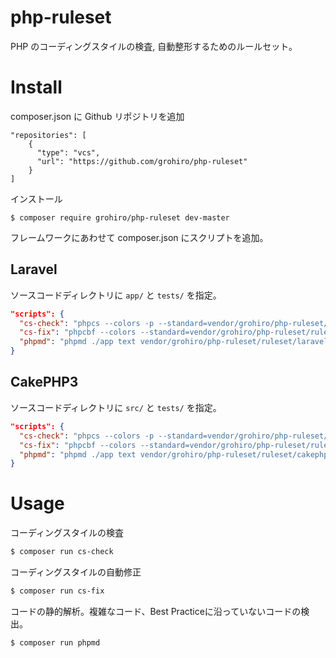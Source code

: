 # php-ruleset

PHP のコーディングスタイルの検査, 自動整形するためのルールセット。

# Install

composer.json に Github リポジトリを追加

```
"repositories": [
    {
      "type": "vcs",
      "url": "https://github.com/grohiro/php-ruleset"
    }
]
```

インストール

```
$ composer require grohiro/php-ruleset dev-master
```

フレームワークにあわせて composer.json にスクリプトを追加。

## Laravel

ソースコードディレクトリに `app/` と `tests/` を指定。

```json
"scripts": {
  "cs-check": "phpcs --colors -p --standard=vendor/grohiro/php-ruleset/ruleset/laravel/phpcs-ruleset.xml ./app ./tests",
  "cs-fix": "phpcbf --colors --standard=vendor/grohiro/php-ruleset/ruleset/laravel/phpcs-ruleset.xml ./app ./tests",
  "phpmd": "phpmd ./app text vendor/grohiro/php-ruleset/ruleset/laravel/phpmd-ruleset.xml"
}
```

## CakePHP3

ソースコードディレクトリに `src/` と `tests/` を指定。

```json
"scripts": {
  "cs-check": "phpcs --colors -p --standard=vendor/grohiro/php-ruleset/ruleset/cakephp/phpcs-ruleset.xml ./app ./tests",
  "cs-fix": "phpcbf --colors --standard=vendor/grohiro/php-ruleset/ruleset/cakephp/phpcs-ruleset.xml ./app ./tests",
  "phpmd": "phpmd ./app text vendor/grohiro/php-ruleset/ruleset/cakephp/phpmd-ruleset.xml"
}
```


# Usage

コーディングスタイルの検査

```bash
$ composer run cs-check
```

コーディングスタイルの自動修正

```bash
$ composer run cs-fix
```

コードの静的解析。複雑なコード、Best Practiceに沿っていないコードの検出。

```bash
$ composer run phpmd
```
